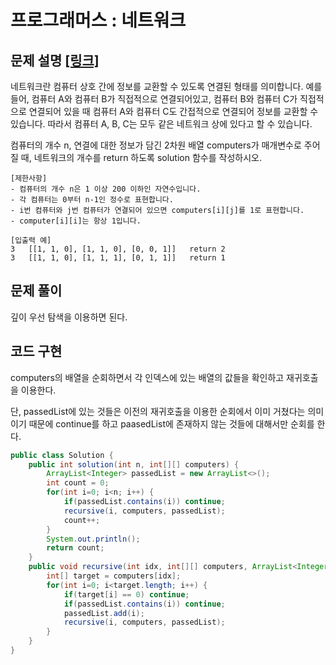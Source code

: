 # 프로그래머스 : 네트워크

## 문제 설명 [[링크]](https://programmers.co.kr/learn/courses/30/lessons/43162)

네트워크란 컴퓨터 상호 간에 정보를 교환할 수 있도록 연결된 형태를 의미합니다. 예를 들어, 컴퓨터 A와 컴퓨터 B가 직접적으로 연결되어있고, 컴퓨터 B와 컴퓨터 C가 직접적으로 연결되어 있을 때 컴퓨터 A와 컴퓨터 C도 간접적으로 연결되어 정보를 교환할 수 있습니다. 따라서 컴퓨터 A, B, C는 모두 같은 네트워크 상에 있다고 할 수 있습니다.

컴퓨터의 개수 n, 연결에 대한 정보가 담긴 2차원 배열 computers가 매개변수로 주어질 때, 네트워크의 개수를 return 하도록 solution 함수를 작성하시오.

```
[제한사항]
- 컴퓨터의 개수 n은 1 이상 200 이하인 자연수입니다.
- 각 컴퓨터는 0부터 n-1인 정수로 표현합니다.
- i번 컴퓨터와 j번 컴퓨터가 연결되어 있으면 computers[i][j]를 1로 표현합니다.
- computer[i][i]는 항상 1입니다.

[입출력 예]
3	[[1, 1, 0], [1, 1, 0], [0, 0, 1]]	return 2
3	[[1, 1, 0], [1, 1, 1], [0, 1, 1]]	return 1
```



## 문제 풀이

깊이 우선 탐색을 이용하면 된다.



## 코드 구현

computers의 배열을 순회하면서 각 인덱스에 있는 배열의 값들을 확인하고 재귀호출을 이용한다.

단, passedList에 있는 것들은 이전의 재귀호출을 이용한 순회에서 이미 거쳤다는 의미이기 때문에 continue를 하고 paasedList에 존재하지 않는 것들에 대해서만 순회를 한다.

```java
public class Solution {
    public int solution(int n, int[][] computers) {
        ArrayList<Integer> passedList = new ArrayList<>();
        int count = 0;
        for(int i=0; i<n; i++) {
            if(passedList.contains(i)) continue;
            recursive(i, computers, passedList);
            count++;
        }
        System.out.println();
        return count;
    }
    public void recursive(int idx, int[][] computers, ArrayList<Integer> passedList) {
        int[] target = computers[idx];
        for(int i=0; i<target.length; i++) {
            if(target[i] == 0) continue;
            if(passedList.contains(i)) continue;
            passedList.add(i);
            recursive(i, computers, passedList);
        }
    }
}
```

